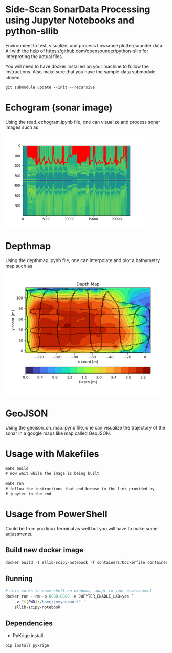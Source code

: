 # Side-Scan SonarData Processing using Jupyter Notebooks and python-sllib
Environment to test, visualize, and process Lowrance plotter/sounder data.
All with the help of https://github.com/opensounder/python-sllib 
for interpreting the actual files.

You will need to have docker installed on your machine to follow the instructions.
Also make sure that you have the sample-data submodule cloned.

```shell
git submodule update --init --recursive
```

# Echogram (sonar image)
Using the read_echogram.ipynb file, one can visualize and process sonar images such as 

![example echogram][output1]

[output1]: images/sss.png "Example from SL2 file"

# Depthmap
Using the depthmap.ipynb file, one can interpolate and plot a bathymetry map such as 

![example echogram][output2]

[output2]: images/depthmap.png "Example from SL2 file"

# GeoJSON
Using the geojson_on_map.ipynb file, one can visualize the trajectory of the sonar in a google maps like map called GeoJSON. 

# Usage with Makefiles
```shell
make build
# now wait while the image is being built

make run
# follow the instructions that and browse to the link provided by 
# jupyter in the end
```


# Usage from PowerShell
Could be from you linux terminal as well but you will have to make some adjustments.
## Build new docker image
```powershell
docker build -t sllib-scipy-notebook -f containers/Dockerfile containers/
```
## Running
```powershell
# this works in powershell on windows, adapt to your environment
docker run --rm -p 8888:8888 -e JUPYTER_ENABLE_LAB=yes `
    -v "${PWD}:/home/jovyan/work" `
    sllib-scipy-notebook
```

## Dependencies
- PyKrige
install: 
```shell
pip install pykrige
```
